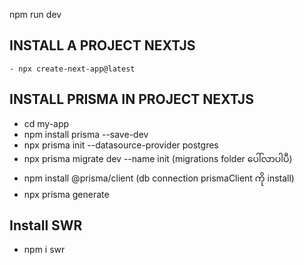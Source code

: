 
npm run dev
## INSTALL A PROJECT NEXTJS
    - npx create-next-app@latest
## INSTALL PRISMA IN PROJECT NEXTJS
- cd my-app
- npm install prisma --save-dev
- npx prisma init --datasource-provider postgres
- npx prisma migrate dev --name init (migrations folder ပေါ်လာပါပီ)
- npm install @prisma/client (db connection prismaClient ကို install)
- npx prisma generate

## Install SWR
- npm i swr




